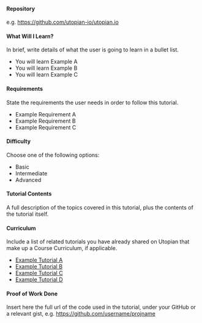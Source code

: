 #### Repository
e.g. https://github.com/utopian-io/utopian.io

#### What Will I Learn?
In brief, write details of what the user is going to learn in a bullet list.

- You will learn Example A
- You will learn Example B
- You will learn Example C

#### Requirements
State the requirements the user needs in order to follow this tutorial.

- Example Requirement A
- Example Requirement B
- Example Requirement C

#### Difficulty
Choose one of the following options:

- Basic
- Intermediate
- Advanced

#### Tutorial Contents
A full description of the topics covered in this tutorial, plus the contents of the tutorial itself.

#### Curriculum
Include a list of related tutorials you have already shared on Utopian that make up a Course Curriculum, if applicable.

- [Example Tutorial A](https://steemit.com/utopian-io/@test-account/test-permlink)
- [Example Tutorial B](https://steemit.com/utopian-io/@test-account/test-permlink)
- [Example Tutorial C](https://steemit.com/utopian-io/@test-account/test-permlink)
- [Example Tutorial D](https://steemit.com/utopian-io/@test-account/test-permlink)

#### Proof of Work Done
Insert here the full url of the code used in the tutorial, under your GitHub or a relevant gist, e.g. https://github.com/username/projname
